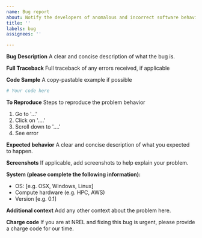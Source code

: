 ```yaml
---
name: Bug report
about: Notify the developers of anomalous and incorrect software behavior
title: ''
labels: bug
assignees: ''

---
```


**Bug Description**
A clear and concise description of what the bug is.

**Full Traceback**
Full traceback of any errors received, if applicable

**Code Sample**
A copy-pastable example if possible

```python
# Your code here

```

**To Reproduce**
Steps to reproduce the problem behavior
1. Go to '...'
2. Click on '....'
3. Scroll down to '....'
4. See error

**Expected behavior**
A clear and concise description of what you expected to happen.

**Screenshots**
If applicable, add screenshots to help explain your problem.

**System (please complete the following information):**
 - OS: [e.g. OSX, Windows, Linux]
 - Compute hardware (e.g. HPC, AWS)
 - Version [e.g. 0.1]

**Additional context**
Add any other context about the problem here.

**Charge code**
If you are at NREL and fixing this bug is urgent, please provide a charge code for our time.
